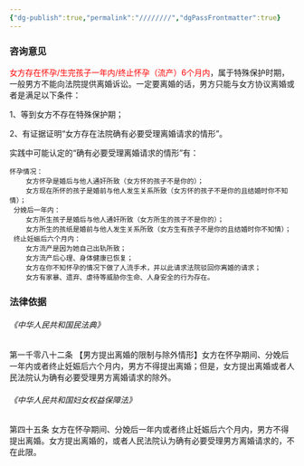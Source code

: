 ```yaml
---
{"dg-publish":true,"permalink":"////////","dgPassFrontmatter":true}
---
```


### 咨询意见

<font color="#ff0000">女方存在怀孕/生完孩子一年内/终止怀孕（流产）6个月内</font>，属于特殊保护时期，一般男方不能向法院提供离婚诉讼。一定要离婚的话，男方只能与女方协议离婚或者是满足以下条件：

1、等到女方不存在特殊保护期；

2、有证据证明“女方存在法院确有必要受理离婚请求的情形”。

实践中可能认定的“确有必要受理离婚请求的情形”有：

	怀孕情况：
		女方怀孕是婚后与他人通奸所致（女方怀的孩子不是你的）；
		女方现在所怀的孩子是婚前与他人发生关系所致（女方怀的孩子不是你的且结婚时你不知情）；
	 分娩后一年内：
		女方所生孩子是婚后与他人通奸所致（女方所生的孩子不是你的）；
		女方所生的孩纸是婚前与他人发生关系所致（女方生有孩子不是你的且结婚时你不知情）；
	 终止妊娠后六个月内：
		女方流产是因为她自己出轨所致；
		女方流产后心理、身体健康已恢复；
		女方在你不知怀孕的情况下做了人流手术，并以此请求法院驳回你离婚的请求；
		女方有家暴、遗弃、虐待等威胁你生命、人身安全的行为存在。

### 法律依据

###### 《中华人民共和国民法典》

第一千零八十二条 【男方提出离婚的限制与除外情形】女方在怀孕期间、分娩后一年内或者终止妊娠后六个月内，男方不得提出离婚；但是，女方提出离婚或者人民法院认为确有必要受理男方离婚请求的除外。

###### 《中华人民共和国妇女权益保障法》

第四十五条 女方在怀孕期间、分娩后一年内或者终止妊娠后六个月内，男方不得提出离婚。女方提出离婚的，或者人民法院认为确有必要受理男方离婚请求的，不在此限。